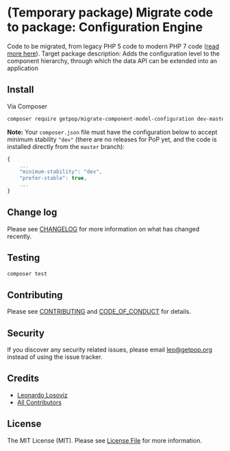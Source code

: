 # (Temporary package) Migrate code to package: Configuration Engine

<!--
[![Latest Version on Packagist][ico-version]][link-packagist]
[![Software License][ico-license]](LICENSE.md)
[![Build Status][ico-travis]][link-travis]
[![Coverage Status][ico-scrutinizer]][link-scrutinizer]
[![Quality Score][ico-code-quality]][link-code-quality]
[![Total Downloads][ico-downloads]][link-downloads]
-->

Code to be migrated, from legacy PHP 5 code to modern PHP 7 code ([read more here](https://github.com/leoloso/PoP#codebase-migration)). Target package description:  Adds the configuration level to the component hierarchy, through which the data API can be extended into an application

## Install

Via Composer

``` bash
composer require getpop/migrate-component-model-configuration dev-master
```

**Note:** Your `composer.json` file must have the configuration below to accept minimum stability `"dev"` (there are no releases for PoP yet, and the code is installed directly from the `master` branch):

```javascript
{
    ...
    "minimum-stability": "dev",
    "prefer-stable": true,
    ...
}
```

<!--
## Usage

``` php
```
-->

## Change log

Please see [CHANGELOG](CHANGELOG.md) for more information on what has changed recently.

## Testing

``` bash
composer test
```

## Contributing

Please see [CONTRIBUTING](CONTRIBUTING.md) and [CODE_OF_CONDUCT](CODE_OF_CONDUCT.md) for details.

## Security

If you discover any security related issues, please email leo@getpop.org instead of using the issue tracker.

## Credits

- [Leonardo Losoviz][link-author]
- [All Contributors][link-contributors]

## License

The MIT License (MIT). Please see [License File](LICENSE.md) for more information.

[ico-version]: https://img.shields.io/packagist/v/getpop/component-model-configuration.svg?style=flat-square
[ico-license]: https://img.shields.io/badge/license-MIT-brightgreen.svg?style=flat-square
[ico-travis]: https://img.shields.io/travis/getpop/component-model-configuration/master.svg?style=flat-square
[ico-scrutinizer]: https://img.shields.io/scrutinizer/coverage/g/getpop/component-model-configuration.svg?style=flat-square
[ico-code-quality]: https://img.shields.io/scrutinizer/g/getpop/component-model-configuration.svg?style=flat-square
[ico-downloads]: https://img.shields.io/packagist/dt/getpop/component-model-configuration.svg?style=flat-square

[link-packagist]: https://packagist.org/packages/getpop/component-model-configuration
[link-travis]: https://travis-ci.org/getpop/component-model-configuration
[link-scrutinizer]: https://scrutinizer-ci.com/g/getpop/component-model-configuration/code-structure
[link-code-quality]: https://scrutinizer-ci.com/g/getpop/component-model-configuration
[link-downloads]: https://packagist.org/packages/getpop/component-model-configuration
[link-author]: https://github.com/leoloso
[link-contributors]: ../../contributors
